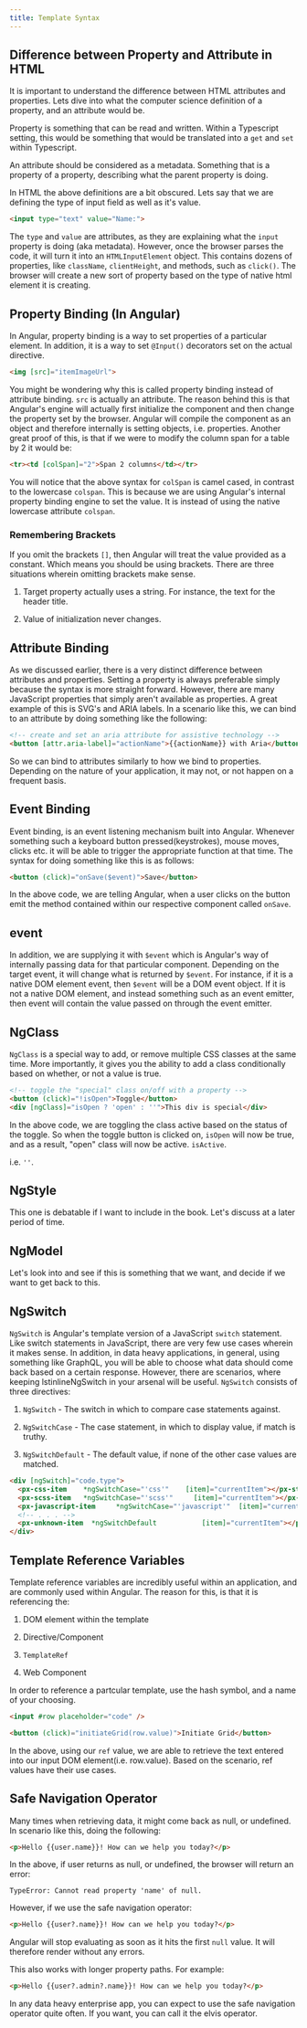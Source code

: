 ```yaml
---
title: Template Syntax
---
```


 Difference between Property and Attribute in HTML 
--------------------------------------------------

It is important to understand the difference between HTML attributes and
properties. Lets dive into what the computer science definition of a
property, and an attribute would be.

Property is something that can be read and written. Within a Typescript
setting, this would be something that would be translated into a `get`
and `set` within Typescript.

An attribute should be considered as a metadata. Something that is a
property of a property, describing what the parent property is doing.

In HTML the above definitions are a bit obscured. Lets say that we are
defining the type of input field as well as it's value.

```html
<input type="text" value="Name:">
```

The `type` and `value` are attributes, as they are explaining what the
`input` property is doing (aka metadata). However, once the browser
parses the code, it will turn it into an `HTMLInputElement` object. This
contains dozens of properties, like `className`, `clientHeight`, and
methods, such as `click()`. The browser will create a new sort of
property based on the type of native html element it is creating.

 Property Binding (In Angular) 
------------------------------

In Angular, property binding is a way to set properties of a particular
element. In addition, it is a way to set `@Input()` decorators set on
the actual directive.

```html
<img [src]="itemImageUrl">
```

You might be wondering why this is called property binding instead of
attribute binding. `src` is actually an attribute. The reason behind
this is that Angular's engine will actually first initialize the
component and then change the property set by the browser. Angular will
compile the component as an object and therefore internally is setting
objects, i.e. properties. Another great proof of this, is that if we
were to modify the column span for a table by 2 it would be:

```html
<tr><td [colSpan]="2">Span 2 columns</td></tr>
```

You will notice that the above syntax for `colSpan` is camel cased, in
contrast to the lowercase `colspan`. This is because we are using
Angular's internal property binding engine to set the value. It is
instead of using the native lowercase attribute `colspan`.

###  Remembering Brackets 

If you omit the brackets `[]`, then Angular will treat the value
provided as a constant. Which means you should be using brackets. There
are three situations wherein omitting brackets make sense.

1.  Target property actually uses a string. For instance, the text for
    the header title.

2.  Value of initialization never changes.

 Attribute Binding 
------------------

As we discussed earlier, there is a very distinct difference between
attributes and properties. Setting a property is always preferable
simply because the syntax is more straight forward. However, there are
many JavaScript properties that simply aren't available as properties. A
great example of this is SVG's and ARIA labels. In a scenario like this,
we can bind to an attribute by doing something like the following:

```html
<!-- create and set an aria attribute for assistive technology -->
<button [attr.aria-label]="actionName">{{actionName}} with Aria</button>
```  

So we can bind to attributes similarly to how we bind to properties.
Depending on the nature of your application, it may not, or not happen
on a frequent basis.

 Event Binding 
--------------

Event binding, is an event listening mechanism built into Angular.
Whenever something such a keyboard button pressed(keystrokes), mouse
moves, clicks etc. it will be able to trigger the appropriate function
at that time. The syntax for doing something like this is as follows:

```html
<button (click)="onSave($event)">Save</button>
```

In the above code, we are telling Angular, when a user clicks on the
button emit the method contained within our respective component called
`onSave`.

event
-------

In addition, we are supplying it with `$event` which is Angular's way of
internally passing data for that particular component. Depending on the
target event, it will change what is returned by `$event`. For instance,
if it is a native DOM element event, then `$event` will be a DOM event
object. If it is not a native DOM element, and instead something such as
an event emitter, then event will contain the value passed on through
the event emitter.

NgClass
-------

`NgClass` is a special way to add, or remove multiple CSS classes at the
same time. More importantly, it gives you the ability to add a class
conditionally based on whether, or not a value is true.

```html
<!-- toggle the "special" class on/off with a property -->
<button (click)="!isOpen">Toggle</button>
<div [ngClass]="isOpen ? 'open' : ''">This div is special</div>
```

In the above code, we are toggling the class active based on the status
of the toggle. So when the toggle button is clicked on, `isOpen` will
now be true, and as a result, \"open\" class will now be active.
`isActive`.

i.e. `''`.

 NgStyle 
--------

This one is debatable if I want to include in the book. Let's discuss at
a later period of time.

 NgModel 
--------

Let's look into and see if this is something that we want, and decide if
we want to get back to this.

 NgSwitch 
---------

`NgSwitch` is Angular's template version of a JavaScript `switch`
statement. Like switch statements in JavaScript, there are very few use
cases wherein it makes sense. In addition, in data heavy applications,
in general, using something like GraphQL, you will be able to choose
what data should come back based on a certain response. However, there
are scenarios, where keeping lstinlineNgSwitch in your arsenal will be
useful. `NgSwitch` consists of three directives:

1.  `NgSwitch` - The switch in which to compare case statements against.

2.  `NgSwitchCase` - The case statement, in which to display value, if
    match is truthy.

3.  `NgSwitchDefault` - The default value, if none of the other case
    values are matched.

<!-- -->

```html
<div [ngSwitch]="code.type">
  <px-css-item    *ngSwitchCase="'css'"    [item]="currentItem"></px-stout-item>
  <px-scss-item   *ngSwitchCase="'scss'"     [item]="currentItem"></px-device-item>
  <px-javascript-item     *ngSwitchCase="'javascript'"  [item]="currentItem"></px-javascript-item>
  <!-- . . . -->
  <px-unknown-item  *ngSwitchDefault           [item]="currentItem"></px-unknown-item>
</div>
```

 Template Reference Variables 
-----------------------------

Template reference variables are incredibly useful within an
application, and are commonly used within Angular. The reason for this,
is that it is referencing the:

1.  DOM element within the template

2.  Directive/Component

3.  `TemplateRef`

4.  Web Component

In order to reference a partcular template, use the hash symbol, and a
name of your choosing.

```html
<input #row placeholder="code" />  

<button (click)="initiateGrid(row.value)">Initiate Grid</button>
```

In the above, using our `ref` value, we are able to retrieve the text
entered into our input DOM element(i.e. row.value). Based on the
scenario, ref values have their use cases.

 Safe Navigation Operator 
-------------------------

Many times when retrieving data, it might come back as null, or
undefined. In scenario like this, doing the following:

```html
<p>Hello {{user.name}}! How can we help you today?</p>
```

In the above, if user returns as null, or undefined, the browser will
return an error:

    TypeError: Cannot read property 'name' of null.  

However, if we use the safe navigation operator:

```html
<p>Hello {{user?.name}}! How can we help you today?</p>
```

Angular will stop evaluating as soon as it hits the first `null` value.
It will therefore render without any errors.

This also works with longer property paths. For example:

```html
<p>Hello {{user?.admin?.name}}! How can we help you today?</p>
```

In any data heavy enterprise app, you can expect to use the safe
navigation operator quite often. If you want, you can call it the elvis
operator.
